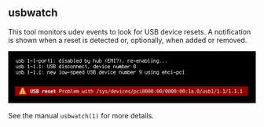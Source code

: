 ## usbwatch

This tool monitors udev events to look for USB device resets. A notification is 
shown when a reset is detected or, optionally, when added or removed.

![Screenshot](screenshot.png)

See the manual `usbwatch(1)` for more details.
